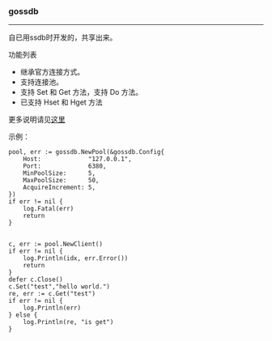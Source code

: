 ### gossdb

***

自已用ssdb时开发的，共享出来。

功能列表
* 继承官方连接方式。
* 支持连接池。
* 支持 Set 和 Get 方法，支持 Do 方法。
* 已支持 Hset 和 Hget 方法

更多说明请见[这里](https://gowalker.org/github.com/seefan/gossdb)

示例：


	pool, err := gossdb.NewPool(&gossdb.Config{
		Host:             "127.0.0.1",
		Port:             6380,
		MinPoolSize:      5,
		MaxPoolSize:      50,
		AcquireIncrement: 5,
	})
	if err != nil {
		log.Fatal(err)
		return
	}


	c, err := pool.NewClient()
	if err != nil {
		log.Println(idx, err.Error())
		return
	}
	defer c.Close()
	c.Set("test","hello world.")
	re, err := c.Get("test")
	if err != nil {
		log.Println(err)
	} else {
		log.Println(re, "is get")
	}
